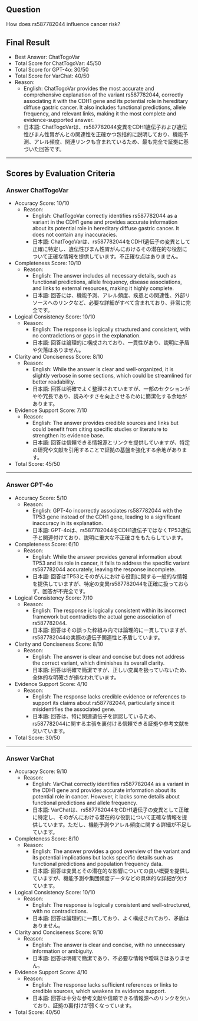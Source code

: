 ## Question

How does rs587782044 influence cancer risk?

## Final Result

- Best Answer: ChatTogoVar
- Total Score for ChatTogoVar: 45/50
- Total Score for GPT-4o: 30/50
- Total Score for VarChat: 40/50
- Reason:
  - English: ChatTogoVar provides the most accurate and comprehensive explanation of the variant rs587782044, correctly associating it with the CDH1 gene and its potential role in hereditary diffuse gastric cancer. It also includes functional predictions, allele frequency, and relevant links, making it the most complete and evidence-supported answer.
  - 日本語: ChatTogoVarは、rs587782044変異をCDH1遺伝子および遺伝性びまん性胃がんとの関連性を正確かつ包括的に説明しており、機能予測、アレル頻度、関連リンクも含まれているため、最も完全で証拠に基づいた回答です。

---

## Scores by Evaluation Criteria

### Answer ChatTogoVar
- Accuracy Score: 10/10
  - Reason: 
    - English: ChatTogoVar correctly identifies rs587782044 as a variant in the CDH1 gene and provides accurate information about its potential role in hereditary diffuse gastric cancer. It does not contain any inaccuracies.
    - 日本語: ChatTogoVarは、rs587782044をCDH1遺伝子の変異として正確に特定し、遺伝性びまん性胃がんにおけるその潜在的な役割について正確な情報を提供しています。不正確な点はありません。
- Completeness Score: 10/10
  - Reason: 
    - English: The answer includes all necessary details, such as functional predictions, allele frequency, disease associations, and links to external resources, making it highly complete.
    - 日本語: 回答には、機能予測、アレル頻度、疾患との関連性、外部リソースへのリンクなど、必要な詳細がすべて含まれており、非常に完全です。
- Logical Consistency Score: 10/10
  - Reason: 
    - English: The response is logically structured and consistent, with no contradictions or gaps in the explanation.
    - 日本語: 回答は論理的に構成されており、一貫性があり、説明に矛盾や欠落はありません。
- Clarity and Conciseness Score: 8/10
  - Reason: 
    - English: While the answer is clear and well-organized, it is slightly verbose in some sections, which could be streamlined for better readability.
    - 日本語: 回答は明確でよく整理されていますが、一部のセクションがやや冗長であり、読みやすさを向上させるために簡潔化する余地があります。
- Evidence Support Score: 7/10
  - Reason: 
    - English: The answer provides credible sources and links but could benefit from citing specific studies or literature to strengthen its evidence base.
    - 日本語: 回答は信頼できる情報源とリンクを提供していますが、特定の研究や文献を引用することで証拠の基盤を強化する余地があります。
- Total Score: 45/50

---

### Answer GPT-4o
- Accuracy Score: 5/10
  - Reason: 
    - English: GPT-4o incorrectly associates rs587782044 with the TP53 gene instead of the CDH1 gene, leading to a significant inaccuracy in its explanation.
    - 日本語: GPT-4oは、rs587782044をCDH1遺伝子ではなくTP53遺伝子と関連付けており、説明に重大な不正確さをもたらしています。
- Completeness Score: 6/10
  - Reason: 
    - English: While the answer provides general information about TP53 and its role in cancer, it fails to address the specific variant rs587782044 accurately, leaving the response incomplete.
    - 日本語: 回答はTP53とそのがんにおける役割に関する一般的な情報を提供していますが、特定の変異rs587782044を正確に扱っておらず、回答が不完全です。
- Logical Consistency Score: 7/10
  - Reason: 
    - English: The response is logically consistent within its incorrect framework but contradicts the actual gene association of rs587782044.
    - 日本語: 回答はその誤った枠組み内では論理的に一貫していますが、rs587782044の実際の遺伝子関連性と矛盾しています。
- Clarity and Conciseness Score: 8/10
  - Reason: 
    - English: The answer is clear and concise but does not address the correct variant, which diminishes its overall clarity.
    - 日本語: 回答は明確で簡潔ですが、正しい変異を扱っていないため、全体的な明確さが損なわれています。
- Evidence Support Score: 4/10
  - Reason: 
    - English: The response lacks credible evidence or references to support its claims about rs587782044, particularly since it misidentifies the associated gene.
    - 日本語: 回答は、特に関連遺伝子を誤認しているため、rs587782044に関する主張を裏付ける信頼できる証拠や参考文献を欠いています。
- Total Score: 30/50

---

### Answer VarChat
- Accuracy Score: 9/10
  - Reason: 
    - English: VarChat correctly identifies rs587782044 as a variant in the CDH1 gene and provides accurate information about its potential role in cancer. However, it lacks some details about functional predictions and allele frequency.
    - 日本語: VarChatは、rs587782044をCDH1遺伝子の変異として正確に特定し、そのがんにおける潜在的な役割について正確な情報を提供しています。ただし、機能予測やアレル頻度に関する詳細が不足しています。
- Completeness Score: 8/10
  - Reason: 
    - English: The answer provides a good overview of the variant and its potential implications but lacks specific details such as functional predictions and population frequency data.
    - 日本語: 回答は変異とその潜在的な影響についての良い概要を提供していますが、機能予測や集団頻度データなどの具体的な詳細が欠けています。
- Logical Consistency Score: 10/10
  - Reason: 
    - English: The response is logically consistent and well-structured, with no contradictions.
    - 日本語: 回答は論理的に一貫しており、よく構成されており、矛盾はありません。
- Clarity and Conciseness Score: 9/10
  - Reason: 
    - English: The answer is clear and concise, with no unnecessary information or ambiguity.
    - 日本語: 回答は明確で簡潔であり、不必要な情報や曖昧さはありません。
- Evidence Support Score: 4/10
  - Reason: 
    - English: The response lacks sufficient references or links to credible sources, which weakens its evidence support.
    - 日本語: 回答は十分な参考文献や信頼できる情報源へのリンクを欠いており、証拠の裏付けが弱くなっています。
- Total Score: 40/50